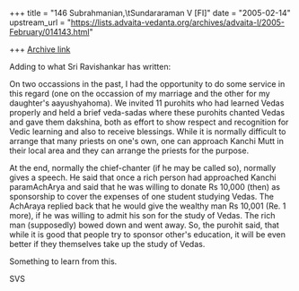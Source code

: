 +++
title = "146 Subrahmanian,\tSundararaman V [FI]"
date = "2005-02-14"
upstream_url = "https://lists.advaita-vedanta.org/archives/advaita-l/2005-February/014143.html"

+++
[Archive link](https://lists.advaita-vedanta.org/archives/advaita-l/2005-February/014143.html)

Adding to what Sri Ravishankar has written:

On two occassions in the past, I had the opportunity to do some service in this regard (one on the occassion of my marriage and the other for my daughter's aayushyahoma).  We invited 11 purohits who had learned Vedas properly and held a brief veda-sadas where these purohits chanted Vedas and gave them dakshina, both as effort to show respect and recognition for Vedic learning and also to receive blessings.  While it is normally difficult to arrange that many priests on one's own, one can approach Kanchi Mutt in their local area and they can arrange the priests for the purpose.

At the end, normally the chief-chanter (if he may be called so), normally gives a speech.  He said that once a rich person had approached Kanchi paramAchArya and said that he was willing to donate Rs 10,000 (then) as sponsorship to cover the expenses of one student studying Vedas.  The AchAraya replied back that he would give the wealthy man Rs 10,001 (Re. 1 more), if he was willing to admit his son for the study of Vedas.  The rich man (supposedly) bowed down and went away.  So, the purohit said, that while it is good that people try to sponsor other's education, it will be even better if they themselves take up the study of Vedas.

Something to learn from this.

SVS


